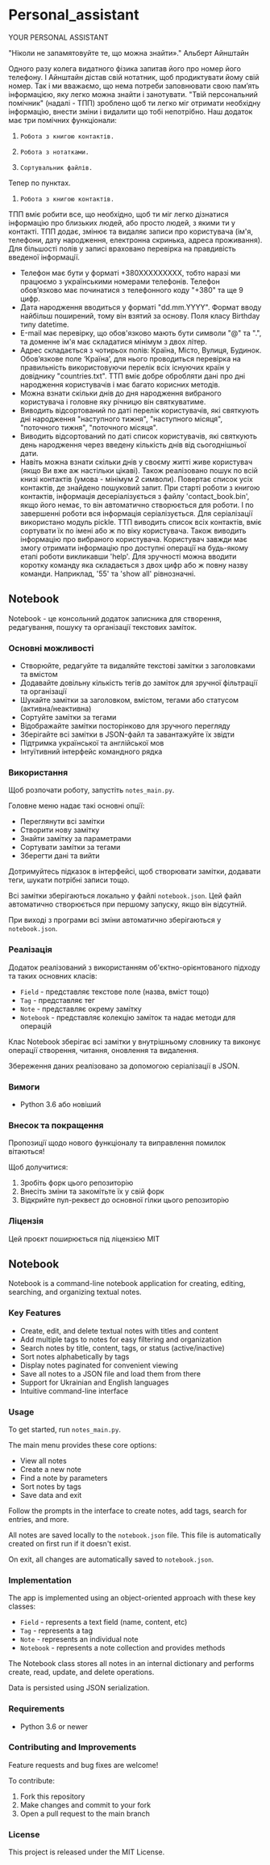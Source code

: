 # Personal_assistant

YOUR PERSONAL ASSISTANT
 
"Ніколи не запамятовуйте те, що можна знайти»."
Альберт Айнштайн
 
Одного разу колега видатного фізика запитав його про номер його телефону. І Айнштайн дістав свій нотатник, щоб продиктувати йому свій номер. Так і ми вважаємо, що нема потреби заповнювати свою пам’ять інформацією, яку легко можна знайти і занотувати.
"Твій персональний помічник" (надалі - ТПП) зроблено щоб ти легко міг отримати необхідну інформацію, внести зміни і видалити що тобі непотрібно.
Наш додаток має три помічних функціонали:
1.     Робота з книгою контактів.
2.     Робота з нотатками.
3.     Сортувальник файлів.
 
Тепер по пунктах.
1.     Робота з книгою контактів.
ТПП вміє робити все, що необхідно, щоб ти міг легко дізнатися інформацію про близьких людей, або просто людей, з якими ти у контакті.
ТПП додає, змінює та видаляє записи про користувача (ім'я, телефони, дату народження, електронна скринька, адреса проживання). Для більшості полів у записі враховано перевірка на правдивість введеної інформації.
- Телефон має бути у форматі +380XXXXXXXXX, тобто наразі ми працюємо з українськими номерами телефонів. Телефон обов’язково має починатися з телефонного коду "+380" та ще 9 цифр.
- Дата народження вводиться у форматі "dd.mm.YYYY". Формат вводу найбільш поширений, тому він взятий за основу. Поля класу Birthday типу datetime.
- Е-mail має перевірку, що обов'язково мають бути символи "@" та ".", та доменне ім'я має складатися мінімум з двох літер.
- Адрес складається з чотирьох полів: Країна, Місто, Вулиця, Будинок. Обов’язкове поле ‘Країна’, для нього проводиться перевірка на правильність використовуючи перелік всіх існуючих країн у довіднику "countries.txt".
ТТП вміє добре обробляти дані про дні народження користувачів і має багато корисних методів.
- Можна взнати скільки днів до дня народження вибраного користувача і головне яку річницю він святкуватиме.
- Виводить відсортований по даті перелік користувачів, які святкують дні народження "наступного тижня", "наступного місяця", "поточного тижня", "поточного місяця".
- Виводить відсортований по даті список користувачів, які святкують день народження через введену кількість днів від сьогоднішньої дати.
- Навіть можна взнати скільки днів у своєму житті живе користувач (якщо Ви вже аж настільки цікаві).
Також реалізовано пошук по всій книзі контактів (умова - мінімум 2 символи). Повертає список усіх контактів, де знайдено пошуковий запит.
При старті роботи з книгою контактів, інформація десеріалізується з файлу 'contact_book.bin', якщо його немає, то він автоматично створюється для роботи. І по завершенні роботи вся інформація серіалізується. Для серіалізації використано модуль pickle.
ТТП виводить список всіх контактів, вміє сортувати їх по імені або ж по віку користувача. Також виводить інформацію про вибраного користувача.
Користувач завжди має змогу отримати інформацію про доступні операції на будь-якому етапі роботи викликавши 'help'. Для зручності можна вводити коротку команду яка складається з двох цифр або ж повну назву команди. Наприклад, '55' та 'show all' рівнозначні.

## Notebook

Notebook - це консольний додаток записника для створення, редагування, пошуку та організації текстових заміток.

### Основні можливості

- Створюйте, редагуйте та видаляйте текстові замітки з заголовками та вмістом
- Додавайте довільну кількість тегів до заміток для зручної фільтрації та організації
- Шукайте замітки за заголовком, вмістом, тегами або статусом (активна/неактивна)
- Сортуйте замітки за тегами
- Відображайте замітки посторінково для зручного перегляду
- Зберігайте всі замітки в JSON-файл та завантажуйте їх звідти
- Підтримка української та англійської мов
- Інтуїтивний інтерфейс командного рядка

### Використання

Щоб розпочати роботу, запустіть `notes_main.py`.

Головне меню надає такі основні опції:

- Переглянути всі замітки
- Створити нову замітку
- Знайти замітку за параметрами
- Сортувати замітки за тегами
- Зберегти дані та вийти

Дотримуйтесь підказок в інтерфейсі, щоб створювати замітки, додавати теги, шукати потрібні записи тощо.

Всі замітки зберігаються локально у файлі `notebook.json`. Цей файл автоматично створюється при першому запуску, якщо він відсутній.

При виході з програми всі зміни автоматично зберігаються у `notebook.json`.

### Реалізація

Додаток реалізований з використанням об'єктно-орієнтованого підходу та таких основних класів:

- `Field` - представляє текстове поле (назва, вміст тощо)
- `Tag` - представляє тег
- `Note` - представляє окрему замітку
- `Notebook` - представляє колекцію заміток та надає методи для операцій

Клас Notebook зберігає всі замітки у внутрішньому словнику та виконує операції створення, читання, оновлення та видалення.

Збереження даних реалізовано за допомогою серіалізації в JSON.

### Вимоги

- Python 3.6 або новіший

### Внесок та покращення

Пропозиції щодо нового функціоналу та виправлення помилок вітаються!

Щоб долучитися:

1. Зробіть форк цього репозиторію
2. Внесіть зміни та закомітьте їх у свій форк
3. Відкрийте пул-реквест до основної гілки цього репозиторію

### Ліцензія

Цей проєкт поширюється під ліцензією MIT

## Notebook

Notebook is a command-line notebook application for creating, editing, searching, and organizing textual notes.

### Key Features

- Create, edit, and delete textual notes with titles and content
- Add multiple tags to notes for easy filtering and organization
- Search notes by title, content, tags, or status (active/inactive)
- Sort notes alphabetically by tags
- Display notes paginated for convenient viewing
- Save all notes to a JSON file and load them from there
- Support for Ukrainian and English languages
- Intuitive command-line interface

### Usage

To get started, run `notes_main.py`.

The main menu provides these core options:

- View all notes
- Create a new note
- Find a note by parameters
- Sort notes by tags
- Save data and exit

Follow the prompts in the interface to create notes, add tags, search for entries, and more.

All notes are saved locally to the `notebook.json` file. This file is automatically created on first run if it doesn't exist.

On exit, all changes are automatically saved to `notebook.json`.

### Implementation

The app is implemented using an object-oriented approach with these key classes:

- `Field` - represents a text field (name, content, etc)
- `Tag` - represents a tag
- `Note` - represents an individual note
- `Notebook` - represents a note collection and provides methods

The Notebook class stores all notes in an internal dictionary and performs create, read, update, and delete operations.

Data is persisted using JSON serialization.

### Requirements

- Python 3.6 or newer

### Contributing and Improvements

Feature requests and bug fixes are welcome!

To contribute:

1. Fork this repository
2. Make changes and commit to your fork
3. Open a pull request to the main branch

### License

This project is released under the MIT License.
